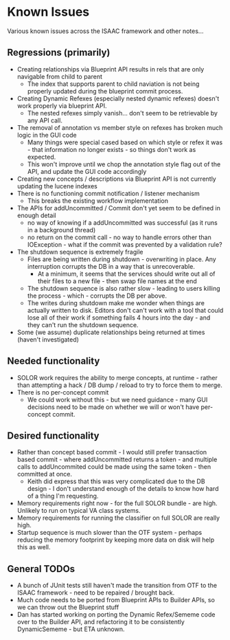# Known Issues

Various known issues across the ISAAC framework and other notes...

## Regressions (primarily)

- Creating relationships via Blueprint API results in rels that are only navigable from child to parent
  - The index that supports parent to child naviation is not being properly updated during the blueprint commit process.
- Creating Dynamic Refexes (especially nested dynamic refexes) doesn't work properly via blueprint API.
  - The nested refexes simply vanish... don't seem to be retrievable by any API call.
- The removal of annotation vs member style on refexes has broken much logic in the GUI code
  - Many things were special cased based on which style or refex it was - that information no longer exists - so things don't work as expected.
  - This won't improve until we chop the annotation style flag out of the API, and update the GUI code accordingly
- Creating new concepts / descriptions via Blueprint API is not currently updating the lucene indexes
- There is no functioning commit notification / listener mechanism
  - This breaks the existing workflow implementation
- The APIs for addUncommitted / Commit don't yet seem to be defined in enough detail 
  - no way of knowing if a addUncommitted was successful (as it runs in a background thread)
  - no return on the commit call - no way to handle errors other than IOException - what if the commit was prevented by a validation rule?
- The shutdown sequence is extremely fragile
  - Files are being written during shutdown - overwriting in place.  Any interruption corrupts the DB in a way that is unrecoverable.
    - At a minimum, it seems that the services should write out all of their files to a new file - then swap file names at the end
  - The shutdown sequence is also rather slow - leading to users killing the process - which - corrupts the DB per above.
  - The writes during shutdown make me wonder when things are actually written to disk.  Editors don't can't work with a tool that could lose all of their 
    work if something fails 4 hours into the day - and they can't run the shutdown sequence.
- Some (we assume) duplicate relationships being returned at times (haven't investigated)


## Needed functionality
- SOLOR work requires the ability to merge concepts, at runtime - rather than attempting a hack / DB dump / reload to try to force them to merge.
 - There is no per-concept commit
   - We could work without this - but we need guidance - many GUI decisions need to be made on whether we will or won't have per-concept commit.
  
  
## Desired functionality
- Rather than concept based commit - I would still prefer transaction based commit - where addUncommitted returns a token - and multiple calls to addUncommited
  could be made using the same token - then committed at once.
  - Keith did express that this was very complicated due to the DB design - I don't understand enough of the details to know how hard of a thing I'm requesting.
- Memory requirements right now - for the full SOLOR bundle - are high.  Unlikely to run on typical VA class systems.
- Memory requirements for running the classifier on full SOLOR are really high.
- Startup sequence is much slower than the OTF system - perhaps reducing the memory footprint by keeping more data on disk will help this as well.

  
## General TODOs
- A bunch of JUnit tests still haven't made the transition from OTF to the ISAAC framework - need to be repaired / brought back.
- Much code needs to be ported from Blueprint APIs to Builder APIs, so we can throw out the Blueprint stuff
- Dan has started working on porting the Dynamic Refex/Sememe code over to the Builder API, and refactoring it to be consistently DynamicSememe - but ETA unknown.
